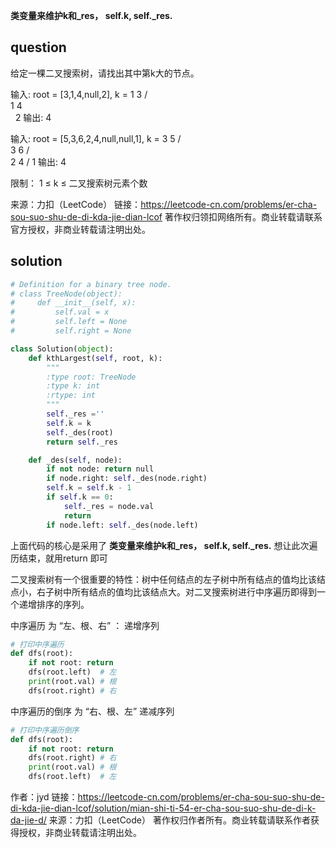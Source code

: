 **类变量来维护k和_res， self.k, self._res.**



## question
给定一棵二叉搜索树，请找出其中第k大的节点。


输入: root = [3,1,4,null,2], k = 1
   3
  / \
 1   4
  \
   2
输出: 4


输入: root = [5,3,6,2,4,null,null,1], k = 3
       5
      / \
     3   6
    / \
   2   4
  /
 1
输出: 4
 

限制：
1 ≤ k ≤ 二叉搜索树元素个数


来源：力扣（LeetCode）
链接：https://leetcode-cn.com/problems/er-cha-sou-suo-shu-de-di-kda-jie-dian-lcof
著作权归领扣网络所有。商业转载请联系官方授权，非商业转载请注明出处。

## solution
```py
# Definition for a binary tree node.
# class TreeNode(object):
#     def __init__(self, x):
#         self.val = x
#         self.left = None
#         self.right = None

class Solution(object):
    def kthLargest(self, root, k):
        """
        :type root: TreeNode
        :type k: int
        :rtype: int
        """
        self._res =''
        self.k = k
        self._des(root)
        return self._res

    def _des(self, node):
        if not node: return null
        if node.right: self._des(node.right)
        self.k = self.k - 1
        if self.k == 0: 
            self._res = node.val
            return 
        if node.left: self._des(node.left)
```
上面代码的核心是采用了 **类变量来维护k和_res， self.k, self._res.**
想让此次遍历结束，就用return 即可

二叉搜索树有一个很重要的特性：树中任何结点的左子树中所有结点的值均比该结点小，右子树中所有结点的值均比该结点大。对二叉搜索树进行中序遍历即得到一个递增排序的序列。

中序遍历 为 “左、根、右” ：  递增序列
```py   
# 打印中序遍历
def dfs(root):
    if not root: return
    dfs(root.left)  # 左
    print(root.val) # 根
    dfs(root.right) # 右
```

中序遍历的倒序 为 “右、根、左”     递减序列
```py
# 打印中序遍历倒序
def dfs(root):
    if not root: return
    dfs(root.right) # 右
    print(root.val) # 根
    dfs(root.left)  # 左
```
作者：jyd
链接：https://leetcode-cn.com/problems/er-cha-sou-suo-shu-de-di-kda-jie-dian-lcof/solution/mian-shi-ti-54-er-cha-sou-suo-shu-de-di-k-da-jie-d/
来源：力扣（LeetCode）
著作权归作者所有。商业转载请联系作者获得授权，非商业转载请注明出处。



```